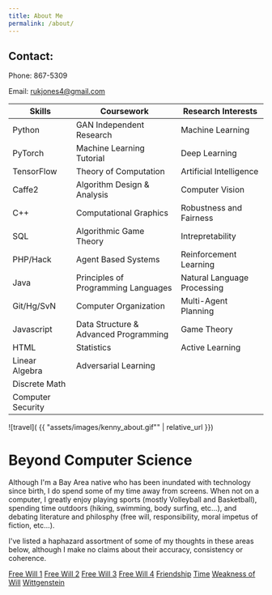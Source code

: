 ```yaml
---
title: About Me
permalink: /about/
---
```


## Contact:

Phone: 867-5309

Email: rukjones4@gmail.com

Skills  |  Coursework | Research Interests
--- | --- | ---
Python | GAN Independent Research | Machine Learning
PyTorch | Machine Learning Tutorial | Deep Learning
TensorFlow | Theory of Computation | Artificial Intelligence
Caffe2 | Algorithm Design & Analysis | Computer Vision
C++ | Computational Graphics | Robustness and Fairness
SQL | Algorithmic Game Theory | Intrepretability
PHP/Hack | Agent Based Systems | Reinforcement Learning 
Java | Principles of Programming Languages | Natural Language Processing
Git/Hg/SvN | Computer Organization | Multi-Agent Planning 
Javascript |  Data Structure & Advanced Programming | Game Theory
HTML | Statistics | Active Learning 
 | Linear Algebra | Adversarial Learning
 | Discrete Math |
 | Computer Security |

![travel]( {{ "assets/images/kenny_about.gif"" | relative_url }})

# Beyond Computer Science

Although I'm a Bay Area native who has been inundated with technology since birth, I do spend some of my time away from screens.
When not on a computer, I greatly enjoy playing sports (mostly Volleyball and Basketball), spending time outdoors (hiking, swimming, body surfing, etc...), and debating literature and philosphy (free will, responsibility, moral impetus of fiction, etc...).

I've listed a haphazard assortment of some of my thoughts in these areas below, although I make no claims about their accuracy, consistency or coherence. 

[Free Will 1]({{site.baseurl}}/assets/pdfs/fw_2.pdf) 
[Free Will 2](/assets/pdfs/fw_2.pdf) 
[Free Will 3](/assets/pdfs/fw_2.pdf) 
[Free Will 4](/assets/pdfs/fw_2.pdf) 
[Friendship](/assets/pdfs/friendship.pdf)
[Time](/assets/pdfs/time.pdf)
[Weakness of Will](/assets/pdfs/akrasia.pdf)
[Wittgenstein](/assets/pdfs/wittgenstein.pdf)